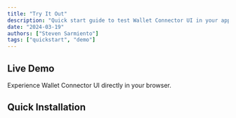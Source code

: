 ```yaml
---
title: "Try It Out"
description: "Quick start guide to test Wallet Connector UI in your application"
date: "2024-03-19"
authors: ["Steven Sarmiento"]
tags: ["quickstart", "demo"]
---
```


## Live Demo

Experience Wallet Connector UI directly in your browser.

## Quick Installation
